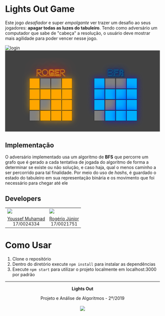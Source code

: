# Lights Out Game

Este jogo *desafiador* e super *empolgante* ver trazer um desafio ao seus jogadores: **apagar todas as luzes do tabuleiro**. Tendo como adversário um computador que sabe de "cabeça" a resolução, o usuário deve mostrar mais agilidade para poder vencer nesse jogo.

![login](https://i.imgur.com/OQ1VN2Z.png)
![board](gameBoard.png)

## Implementação

O adversário implementado usa um algoritmo de **BFS** que percorre um grafo que é gerado a cada tentativa de jogada do algoritmo de forma a determinar se existe ou não solução, e caso haja, qual o menos caminho a ser percorrido para tal finalidade. Por meio do uso de *hashs*, é guardado o estado do tabuleiro em sua representação binária e os movimento que foi necessário para chegar até ele

## Developers

<table border="0">
    <tr>
        <td> <img src="https://avatars3.githubusercontent.com/u/29265857?s=460&v=4"> </td>
        <td> <img src="https://avatars3.githubusercontent.com/u/42387946?s=460&v=4"> </td>
    </tr>
    <tr>
        <td align="center"> <a href="https://github.com/youssef-md"> Youssef Muhamad </a> <br> 17/0024334 </td>
        <td align="center"> <a href="https://github.com/rogerioo"> Rogério Júnior </a> <br> 17/0021751 </td>
    </tr>
</table>

# Como Usar

1. Clone o repositório
2. Dentro do diretório execute ```npm install``` para instalar as dependências
3. Execute ```npm start``` para utilizar o projeto localmente em localhost:3000 por padrão

<hr/>
<p align="center"><b>Lights Out</b></p>
<p align="center">Projeto e Análise de Algoritmos - 2º/2019<br /><br />
<a href="https://fga.unb.br" target="_blank"><img width="230"src="https://4.bp.blogspot.com/-0aa6fAFnSnA/VzICtBQgciI/AAAAAAAARn4/SxVsQPFNeE0fxkCPVgMWbhd5qIEAYCMbwCLcB/s1600/unb-gama.png"></a>
</p>